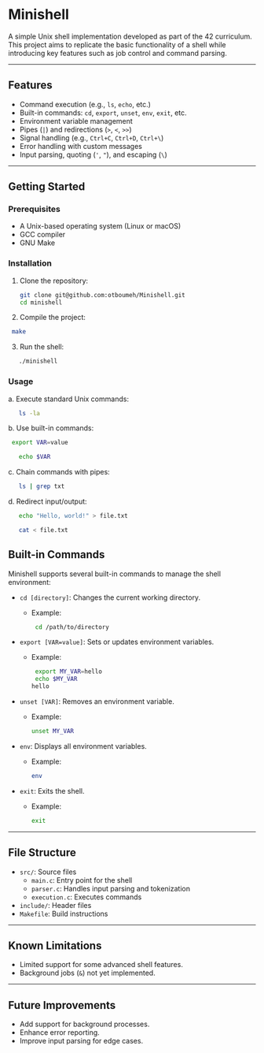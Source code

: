# Minishell

A simple Unix shell implementation developed as part of the 42 curriculum. This project aims to replicate the basic functionality of a shell while introducing key features such as job control and command parsing.

---

## Features

- Command execution (e.g., `ls`, `echo`, etc.)
- Built-in commands: `cd`, `export`, `unset`, `env`, `exit`, etc.
- Environment variable management
- Pipes (`|`) and redirections (`>`, `<`, `>>`)
- Signal handling (e.g., `Ctrl+C`, `Ctrl+D`, `Ctrl+\`)
- Error handling with custom messages
- Input parsing, quoting (`'`, `"`), and escaping (`\`)

---

## Getting Started

### Prerequisites

- A Unix-based operating system (Linux or macOS)
- GCC compiler
- GNU Make

### Installation

1. Clone the repository:
   ```bash
   git clone git@github.com:otboumeh/Minishell.git
   cd minishell
2. Compile the project:

  ```bash
   make
```
3. Run the shell:

```bash
   ./minishell
```
### Usage
   a. Execute standard Unix commands:

```bash
   ls -la
```
  b. Use built-in commands:

```bash
 export VAR=value
```
```bash
   echo $VAR
```
   c. Chain commands with pipes:

```bash
   ls | grep txt
```
   d. Redirect input/output:

```bash
   echo "Hello, world!" > file.txt
```
```bash
   cat < file.txt
```
## Built-in Commands

Minishell supports several built-in commands to manage the shell environment:

- `cd [directory]`: Changes the current working directory.
  - Example: 
    ```bash
     cd /path/to/directory
    ```

- `export [VAR=value]`: Sets or updates environment variables.
  - Example: 
    ```bash
     export MY_VAR=hello
     echo $MY_VAR
    hello
    ```

- `unset [VAR]`: Removes an environment variable.
  - Example: 
    ```bash
    unset MY_VAR
    ```

- `env`: Displays all environment variables.
  - Example: 
    ```bash
    env
    ```

- `exit`: Exits the shell.
  - Example:
    ```bash
    exit
    ```

---
## File Structure

- `src/`: Source files
  - `main.c`: Entry point for the shell
  - `parser.c`: Handles input parsing and tokenization
  - `execution.c`: Executes commands
- `include/`: Header files
- `Makefile`: Build instructions

---

## Known Limitations

- Limited support for some advanced shell features.
- Background jobs (`&`) not yet implemented.

---

## Future Improvements

- Add support for background processes.
- Enhance error reporting.
- Improve input parsing for edge cases.

